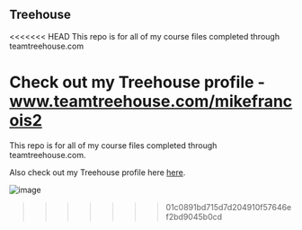 ## Treehouse

<<<<<<< HEAD
This repo is for all of my course files completed through teamtreehouse.com

Check out my Treehouse profile - www.teamtreehouse.com/mikefrancois2
=======
This repo is for all of my course files completed through teamtreehouse.com.

Also check out my Treehouse profile here [here](teamtreehouse.com/mikefrancois2).

![image](https://user-images.githubusercontent.com/45410004/49484557-1374ac00-f7fd-11e8-8873-c4fd8fcecbc7.png)
>>>>>>> 01c0891bd715d7d204910f57646ef2bd9045b0cd
